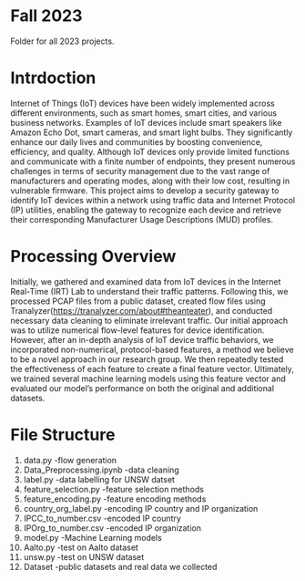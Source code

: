 # Fall 2023

Folder for all 2023 projects.

# Intrdoction
Internet of Things (IoT) devices have been widely implemented across different environments,
such as smart homes, smart cities, and various business networks. Examples of IoT devices include
smart speakers like Amazon Echo Dot, smart cameras, and smart light bulbs. They significantly
enhance our daily lives and communities by boosting convenience, efficiency, and quality.
Although IoT devices only provide limited functions and communicate with a finite number of
endpoints, they present numerous challenges in terms of security management due to the vast
range of manufacturers and operating modes, along with their low cost, resulting in vulnerable
firmware. This project aims to develop a security gateway to identify IoT devices within a network
using traffic data and Internet Protocol (IP) utilities, enabling the gateway to recognize each device
and retrieve their corresponding Manufacturer Usage Descriptions (MUD) profiles.

# Processing Overview
Initially, we gathered and examined data from IoT devices in the Internet Real-Time (IRT) Lab
to understand their traffic patterns. Following this, we processed PCAP files from a public dataset,
created flow files using Tranalyzer(https://tranalyzer.com/about#theanteater), and conducted necessary data cleaning to eliminate irrelevant
traffic. Our initial approach was to utilize numerical flow-level features for device identification.
However, after an in-depth analysis of IoT device traffic behaviors, we incorporated non-numerical,
protocol-based features, a method we believe to be a novel approach in our research group. We
then repeatedly tested the effectiveness of each feature to create a final feature vector. Ultimately,
we trained several machine learning models using this feature vector and evaluated our model’s
performance on both the original and additional datasets.
# File Structure

1. data.py -flow generation
2. Data_Preprocessing.ipynb -data cleaning
3. label.py -data labelling for UNSW datset
4. feature_selection.py -feature selection methods
5. feature_encoding.py -feature encoding methods
6. country_org_label.py -encoding IP country and IP organization
7. IPCC_to_number.csv -encoded IP country
8. IPOrg_to_number.csv -encoded IP organization
9. model.py -Machine Learning models
10. Aalto.py -test on Aalto dataset
11. unsw.py  -test on UNSW dataset
12. Dataset -public datasets and real data we collected

